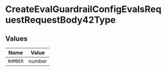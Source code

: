 # CreateEvalGuardrailConfigEvalsRequestRequestBody42Type


## Values

| Name     | Value    |
| -------- | -------- |
| `NUMBER` | number   |
